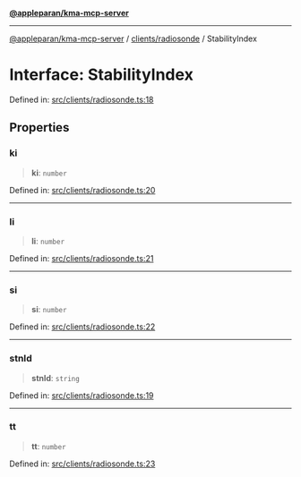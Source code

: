 [**@appleparan/kma-mcp-server**](../../../README.md)

***

[@appleparan/kma-mcp-server](../../../README.md) / [clients/radiosonde](../README.md) / StabilityIndex

# Interface: StabilityIndex

Defined in: [src/clients/radiosonde.ts:18](https://github.com/appleparan/kma-mcp/blob/d76825d83b398a574a6e9215caa9b03d62b638c4/typescript/src/clients/radiosonde.ts#L18)

## Properties

### ki

> **ki**: `number`

Defined in: [src/clients/radiosonde.ts:20](https://github.com/appleparan/kma-mcp/blob/d76825d83b398a574a6e9215caa9b03d62b638c4/typescript/src/clients/radiosonde.ts#L20)

***

### li

> **li**: `number`

Defined in: [src/clients/radiosonde.ts:21](https://github.com/appleparan/kma-mcp/blob/d76825d83b398a574a6e9215caa9b03d62b638c4/typescript/src/clients/radiosonde.ts#L21)

***

### si

> **si**: `number`

Defined in: [src/clients/radiosonde.ts:22](https://github.com/appleparan/kma-mcp/blob/d76825d83b398a574a6e9215caa9b03d62b638c4/typescript/src/clients/radiosonde.ts#L22)

***

### stnId

> **stnId**: `string`

Defined in: [src/clients/radiosonde.ts:19](https://github.com/appleparan/kma-mcp/blob/d76825d83b398a574a6e9215caa9b03d62b638c4/typescript/src/clients/radiosonde.ts#L19)

***

### tt

> **tt**: `number`

Defined in: [src/clients/radiosonde.ts:23](https://github.com/appleparan/kma-mcp/blob/d76825d83b398a574a6e9215caa9b03d62b638c4/typescript/src/clients/radiosonde.ts#L23)
